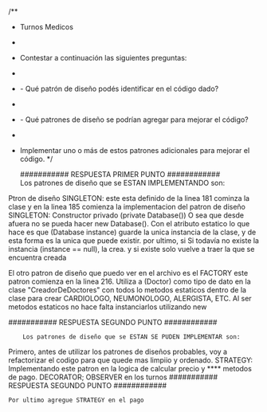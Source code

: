 /\*\*

- Turnos Medicos
-
- <p>Contestar a continuación las siguientes preguntas:
-
- <p>- Qué patrón de diseño podés identificar en el código dado?
-
- <p>- Qué patrones de diseño se podrían agregar para mejorar el código?
-
- <p>Implementar uno o más de estos patrones adicionales para mejorar el código.
  */
    
    
  ########### RESPUESTA PRIMER PUNTO ############  
       Los patrones de diseño que se ESTAN IMPLEMENTANDO son:

  
 Ptron de diseño SINGLETON: este esta definido de la linea 181 cominza la  clase y en la linea 185 comienza la implementacion del patron de diseño  SINGLETON:
   Constructor privado (private Database())  O sea que desde afuera no se pueda hacer new Database().
 Con el atributo estatico lo que hace es que (Database instance) guarde la  unica instancia de la clase, y de esta forma es la unica que puede  existir.  por ultimo, si Si todavía no existe la instancia (instance == null), la crea. y si existe solo vuelve a traer la que se encuentra creada

   El otro patron de diseño que puedo ver en el archivo es el FACTORY este  patron comienza en la linea 216.  Utiliza a (Doctor) como tipo de dato en la clase "CreadorDeDoctores" con  todos lo metodos estaticos dentro de la clase para crear CARDIOLOGO, NEUMONOLOGO, ALERGISTA, ETC. Al ser metodos estaticos no hace falta instanciarlos utilizando new

  ########### RESPUESTA SEGUNDO PUNTO ############

        Los patrones de diseño que se ESTAN SE PUDEN IMPLEMENTAR son:

   Primero, antes de utilizar los patrones de diseños probables, voy a refactorizar el codigo para que quede mas limpiio y ordenado. 
   STRATEGY: Implementando este patron en la logica de calcular precio y \*\*** metodos de pago.
   DECORATOR; OBSERVER en los turnos
   ########### RESPUESTA SEGUNDO PUNTO ############
   
    Por ultimo agregue STRATEGY en el pago

